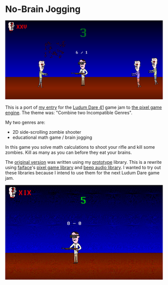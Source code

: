 No-Brain Jogging
================

![Screenshot](https://raw.githubusercontent.com/gonutz/ld41/master/screenshots/screen%2002.png)

This is a port of [my entry](https://ldjam.com/events/ludum-dare/41/no-brain-jogging) for the [Ludum Dare 41](https://ldjam.com/events/ludum-dare/41) game jam to [the pixel game engine](https://github.com/faiface/pixel). The theme was: "Combine two Incompatible Genres".

My two genres are:

- 2D side-scrolling zombie shooter
- educational math game / brain jogging

In this game you solve math calculations to shoot your rifle and kill some zombies. Kill as many as you can before they eat your brains.

The [original version](https://github.com/gonutz/ld41) was written using my [prototype](https://github.com/gonutz/prototype) library. This is a rewrite using [faiface](https://github.com/faiface)'s [pixel game library](https://github.com/faiface/pixel) and [beep audio library](https://github.com/faiface/beep). I wanted to try out these libraries because I intend to use them for the next Ludum Dare game jam.

![Video](https://raw.githubusercontent.com/gonutz/ld41/master/screenshots/video%2002.gif)
